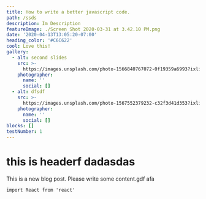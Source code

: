 ```yaml
---
title: How to write a better javascript code.
path: /ssds
description: Im Description
featureImage: ./Screen Shot 2020-03-31 at 3.42.10 PM.png
date: '2020-04-13T13:05:20-07:00'
heading_color: '#C6C622'
cool: Love this!
gallery:
  - alt: second slides
    src: >-
      https://images.unsplash.com/photo-1566840767072-0f19359a6993?ixlib=rb-1.2.1&ixid=eyJhcHBfaWQiOjEyMDd9&auto=format&fit=crop&w=1350&q=80
    photographer:
      name: ''
      social: []
  - alt: dfsdf
    src: >-
      https://images.unsplash.com/photo-1567552379232-c32f3d41d353?ixlib=rb-1.2.1&ixid=eyJhcHBfaWQiOjEyMDd9&auto=format&fit=crop&w=1350&q=80
    photographer:
      name: ''
      social: []
blocks: []
testNumber: 1
---
```

# this is headerf dadasdas

This is a new blog post. Please write some content.gdf afa

    import React from 'react'